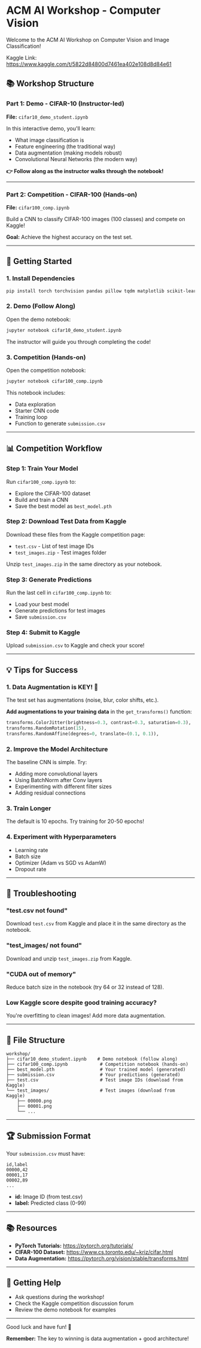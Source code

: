 # ACM AI Workshop - Computer Vision

Welcome to the ACM AI Workshop on Computer Vision and Image Classification!

Kaggle Link: https://www.kaggle.com/t/5822d84800d7461ea402e108d8d84e61

## 📚 Workshop Structure

### Part 1: Demo - CIFAR-10 (Instructor-led)
**File:** `cifar10_demo_student.ipynb`

In this interactive demo, you'll learn:
- What image classification is
- Feature engineering (the traditional way)
- Data augmentation (making models robust)
- Convolutional Neural Networks (the modern way)

**👉 Follow along as the instructor walks through the notebook!**

---

### Part 2: Competition - CIFAR-100 (Hands-on)
**File:** `cifar100_comp.ipynb`

Build a CNN to classify CIFAR-100 images (100 classes) and compete on Kaggle!

**Goal:** Achieve the highest accuracy on the test set.

---

## 🚀 Getting Started

### 1. Install Dependencies

```bash
pip install torch torchvision pandas pillow tqdm matplotlib scikit-learn scikit-image
```

### 2. Demo (Follow Along)

Open the demo notebook:
```bash
jupyter notebook cifar10_demo_student.ipynb
```

The instructor will guide you through completing the code!

### 3. Competition (Hands-on)

Open the competition notebook:
```bash
jupyter notebook cifar100_comp.ipynb
```

This notebook includes:
- Data exploration
- Starter CNN code
- Training loop
- Function to generate `submission.csv`

---

## 📊 Competition Workflow

### Step 1: Train Your Model

Run `cifar100_comp.ipynb` to:
- Explore the CIFAR-100 dataset
- Build and train a CNN
- Save the best model as `best_model.pth`

### Step 2: Download Test Data from Kaggle

Download these files from the Kaggle competition page:
- `test.csv` - List of test image IDs
- `test_images.zip` - Test images folder

Unzip `test_images.zip` in the same directory as your notebook.

### Step 3: Generate Predictions

Run the last cell in `cifar100_comp.ipynb` to:
- Load your best model
- Generate predictions for test images
- Save `submission.csv`

### Step 4: Submit to Kaggle

Upload `submission.csv` to Kaggle and check your score!

---

## 💡 Tips for Success

### 1. Data Augmentation is KEY! 🔑

The test set has augmentations (noise, blur, color shifts, etc.).

**Add augmentations to your training data** in the `get_transforms()` function:
```python
transforms.ColorJitter(brightness=0.3, contrast=0.3, saturation=0.3),
transforms.RandomRotation(15),
transforms.RandomAffine(degrees=0, translate=(0.1, 0.1)),
```

### 2. Improve the Model Architecture

The baseline CNN is simple. Try:
- Adding more convolutional layers
- Using BatchNorm after Conv layers
- Experimenting with different filter sizes
- Adding residual connections

### 3. Train Longer

The default is 10 epochs. Try training for 20-50 epochs!

### 4. Experiment with Hyperparameters

- Learning rate
- Batch size
- Optimizer (Adam vs SGD vs AdamW)
- Dropout rate

---

## 🐛 Troubleshooting

### "test.csv not found"
Download `test.csv` from Kaggle and place it in the same directory as the notebook.

### "test_images/ not found"
Download and unzip `test_images.zip` from Kaggle.

### "CUDA out of memory"
Reduce batch size in the notebook (try 64 or 32 instead of 128).

### Low Kaggle score despite good training accuracy?
You're overfitting to clean images! Add more data augmentation.

---

## 📁 File Structure

```
workshop/
├── cifar10_demo_student.ipynb    # Demo notebook (follow along)
├── cifar100_comp.ipynb            # Competition notebook (hands-on)
├── best_model.pth                 # Your trained model (generated)
├── submission.csv                 # Your predictions (generated)
├── test.csv                       # Test image IDs (download from Kaggle)
└── test_images/                   # Test images (download from Kaggle)
    ├── 00000.png
    ├── 00001.png
    └── ...
```

---

## 🏆 Submission Format

Your `submission.csv` must have:
```csv
id,label
00000,42
00001,17
00002,89
...
```

- **id:** Image ID (from test.csv)
- **label:** Predicted class (0-99)

---

## 📚 Resources

- **PyTorch Tutorials:** https://pytorch.org/tutorials/
- **CIFAR-100 Dataset:** https://www.cs.toronto.edu/~kriz/cifar.html
- **Data Augmentation:** https://pytorch.org/vision/stable/transforms.html

---

## 🤝 Getting Help

- Ask questions during the workshop!
- Check the Kaggle competition discussion forum
- Review the demo notebook for examples

---

Good luck and have fun! 🚀

**Remember:** The key to winning is data augmentation + good architecture!
